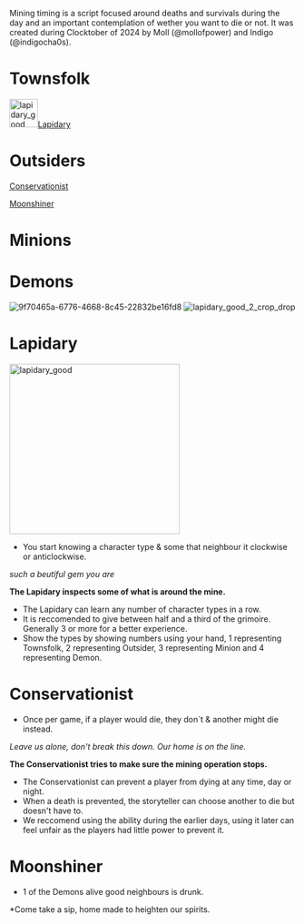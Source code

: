 Mining timing is a script focused around deaths and survivals during the day and an important contemplation of wether you want to die or not. It was created during Clocktober of 2024 by Moll (@mollofpower) and Indigo (@indigocha0s).


# Townsfolk
<img src="https://github.com/user-attachments/assets/5202bdda-d57f-45b3-9767-44358f033500" alt="lapidary_good" width="50" height="50">[Lapidary](#lapidary)



# Outsiders
[Conservationist](#conservationist)

[Moonshiner](#moonshiner)

# Minions

# Demons



![9f70465a-6776-4668-8c45-22832be16fd8](https://github.com/user-attachments/assets/8e8bfe12-af22-4c3e-b5b9-66bf0aab4b2a)
![lapidary_good_2_crop_drop](https://github.com/user-attachments/assets/5202bdda-d57f-45b3-9767-44358f033500)




# Lapidary
<img src="https://github.com/user-attachments/assets/5202bdda-d57f-45b3-9767-44358f033500" alt="lapidary_good" width="300" height="300">

- You start knowing a character type & some that neighbour it clockwise or anticlockwise.

*such a beutiful gem you are*

**The Lapidary inspects some of what is around the mine.**
- The Lapidary can learn any number of character types in a row.
- It is reccomended to give between half and a third of the grimoire. Generally 3 or more for a better experience.
- Show the types by showing numbers using your hand, 1 representing Townsfolk, 2 representing Outsider, 3 representing Minion and 4 representing Demon.


# Conservationist

- Once per game, if a player would die, they don`t & another might die instead.

*Leave us alone, don't break this down. Our home is on the line.*

**The Conservationist tries to make sure the mining operation stops.**
- The Conservationist can prevent a player from dying at any time, day or night.
- When a death is prevented, the storyteller can choose another to die but doesn't have to.
- We reccomend using the ability during the earlier days, using it later can feel unfair as the players had little power to prevent it. 



# Moonshiner

- 1 of the Demons alive good neighbours is drunk.

*Come take a sip, home made to heighten our spirits.
